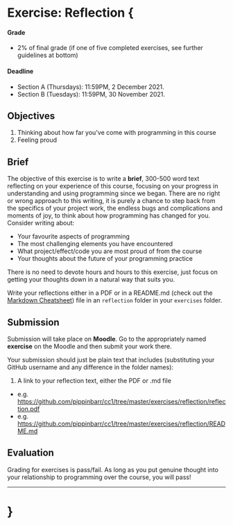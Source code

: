 # Exercise: Reflection {

#### Grade
- 2% of final grade (if one of five completed exercises, see further guidelines at bottom)  

#### Deadline
- Section A (Thursdays): 11:59PM, 2 December 2021.
- Section B (Tuesdays): 11:59PM, 30 November 2021.

## Objectives

1. Thinking about how far you've come with programming in this course
2. Feeling proud

## Brief

The objective of this exercise is to write a **brief**, 300-500 word text reflecting on your experience of this course, focusing on your progress in understanding and using programming since we began. There are no right or wrong approach to this writing, it is purely a chance to step back from the specifics of your project work, the endless bugs and complications and moments of joy, to think about how programming has changed for you. Consider writing about:

* Your favourite aspects of programming
* The most challenging elements you have encountered
* What project/effect/code you are most proud of from the course
* Your thoughts about the future of your programming practice

There is no need to devote hours and hours to this exercise, just focus on getting your thoughts down in a natural way that suits you.

Write your reflections either in a PDF or in a README.md (check out the [Markdown Cheatsheet](https://github.com/adam-p/markdown-here/wiki/Markdown-Cheatsheet)) file in an `reflection` folder in your `exercises` folder.

## Submission

Submission will take place on **Moodle**. Go to the appropriately named **exercise** on the Moodle and then submit your work there.

Your submission should just be plain text that includes (substituting your GitHub username and any difference in the folder names):

1. A link to your reflection text, either the PDF or .md file
  - e.g. https://github.com/pippinbarr/cc1/tree/master/exercises/reflection/reflection.pdf
  - e.g. https://github.com/pippinbarr/cc1/tree/master/exercises/reflection/README.md

## Evaluation

Grading for exercises is pass/fail. As long as you put genuine thought into your relationship to programming over the course, you will pass!

---

# }
